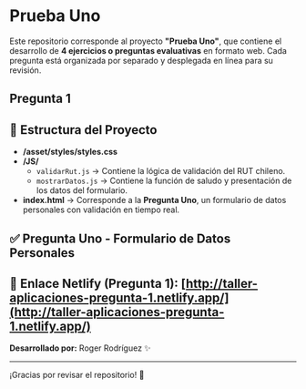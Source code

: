 # Prueba Uno 

Este repositorio corresponde al proyecto **"Prueba Uno"**, que contiene el desarrollo de **4 ejercicios o preguntas evaluativas** en formato web.
Cada pregunta está organizada por separado y desplegada en línea para su revisión.

## Pregunta 1
## 📌 Estructura del Proyecto

- **/asset/styles/styles.css**
- **/JS/**
  - `validarRut.js` → Contiene la lógica de validación del RUT chileno.
  - `mostrarDatos.js` → Contiene la función de saludo y presentación de los datos del formulario.
- **index.html** → Corresponde a la **Pregunta Uno**, un formulario de datos personales con validación en tiempo real.

## ✅ Pregunta Uno - Formulario de Datos Personales



🔗 **Enlace Netlify (Pregunta 1):** [http://taller-aplicaciones-pregunta-1.netlify.app/](http://taller-aplicaciones-pregunta-1.netlify.app/) 
---


**Desarrollado por:** Roger Rodríguez ✨

---

¡Gracias por revisar el repositorio! 🙌
